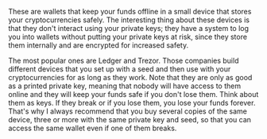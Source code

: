 These are wallets that keep your funds offline in a small device that stores your cryptocurrencies safely. The interesting thing about these devices is that they don't interact using your private keys; they have a system to log you into wallets without putting your private keys at risk, since they store them internally and are encrypted for increased safety.

The most popular ones are Ledger and Trezor. Those companies build different devices that you set up with a seed and then use with your cryptocurrencies for as long as they work. Note that they are only as good as a printed private key, meaning that nobody will have access to them online and they will keep your funds safe if you don't lose them. Think about them as keys. If they break or if you lose them, you lose your funds forever. That's why I always recommend that you buy several copies of the same device, three or more with the same private key and seed, so that you can access the same wallet even if one of them breaks.